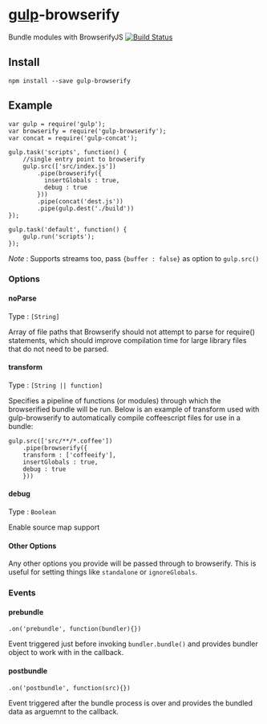 [gulp](https://github.com/wearefractal/gulp)-browserify
===============

Bundle modules with BrowserifyJS
[![Build Status](https://travis-ci.org/deepak1556/gulp-browserify.png)](https://travis-ci.org/deepak1556/gulp-browserify)

## Install

```
npm install --save gulp-browserify
```

## Example

```
var gulp = require('gulp');
var browserify = require('gulp-browserify');
var concat = require('gulp-concat');

gulp.task('scripts', function() {
	//single entry point to browserify
	gulp.src(['src/index.js'])
		.pipe(browserify({
		  insertGlobals : true,
		  debug : true
		}))
		.pipe(concat('dest.js'))
		.pipe(gulp.dest('./build'))
});

gulp.task('default', function() {
	gulp.run('scripts');
});
```

*Note* : Supports streams too, pass `{buffer : false}` as option to `gulp.src()`

### Options

#### noParse

Type : `[String]`

Array of file paths that Browserify should not attempt to parse for require() statements, which should improve compilation time for large library files that do not need to be parsed.

#### transform

Type : `[String || function]`

Specifies a pipeline of functions (or modules) through which the browserified bundle will be run. Below is an example of transform used with gulp-browserify to automatically compile coffeescript files for use in a bundle:

```
gulp.src(['src/**/*.coffee'])
    .pipe(browserify({
	transform : ['coffeeify'],
	insertGlobals : true,
	debug : true
    }))
```

#### debug

Type : `Boolean`

Enable source map support

#### Other Options

Any other options you provide will be passed through to browserify. This is useful for setting things like `standalone` or `ignoreGlobals`.

### Events

#### prebundle

`.on('prebundle', function(bundler){})`

Event triggered just before invoking `bundler.bundle()` and provides bundler object to work with in the callback.

#### postbundle

`.on('postbundle', function(src){})`

Event triggered after the bundle process is over and provides the bundled data as arguemnt to the callback.
